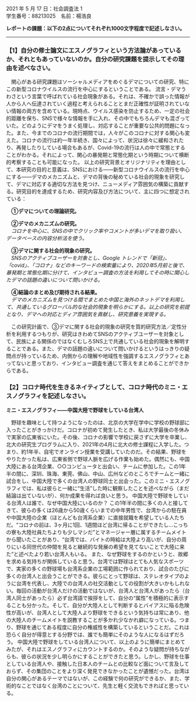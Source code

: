 2021 年 5 ⽉ 17 ⽇：社会調査法 1
<br>学生番号：88213025　名前：楊浩良

**レポートの課題：以下の2点についてそれぞれ1000文字程度で記述しなさい。**

---

### 【1】自分の修士論文にエスノグラフィという方法論があっているか、それともあっていないのか。自分の研究課題を提示してその理由を述べなさい。
&emsp;関心がある研究課題はソーシャルメディアをめぐるデマについての研究、特にこの新型コロナウイルスの流行を中心にするということである。
流言・デマうわさという言葉で呼ばれている社会現象がある。それは、不確かで誤った情報が人から人へ伝達されていく過程と考えられることとまだ正確性が証明されていない情報の両方を含めている。現時点、ウイルス感染を防止するため、一定の社会的距離を保ち、SNSで様々な情報を手に入れ、その中でもちろんデマも混ざっていた。どのようにデマをうまく処理し、対応することが重要な公共的問題になった。また、今までのコロナの流行期間では，人々がこのコロナに対する関心も変えた。コロナの流行は約一年半続き、国々によって、状況は徐々に緩和されたり、再発したりしている場合もあるが、Covid-19の流行は人の中で常態とすることがわかる。それによって、関心の暴発期と常態化期という時期について横断的考察することも可能になった。
以上の研究背景とオリジナリティを理由として、本研究の目的と意義は、SNSにおける――新型コロナウイルスの流行を中心にする――デマのメカニズムと、デマの背後の秘めている社会的現象を研究して、デマに対応する適切な方法を見つけ、ニューメディア雰囲気の構築に貢献する。研究目的を達成するため、研究内容及び方法について、主に四つに想定されている：

&emsp;**①デマについての理論研究。** 

&emsp;**②デマのメカニズムの研究。**  
&emsp;*コロナを中心に、SNSの中でクリック率やコメントが多いデマを取り扱い、データベースの内容分析法を使う。* 

&emsp;**③デマに関する社会的現象の研究。**  
&emsp;*SNSのアクティブユーザーを対象とし、Google トレンドで「新冠」、「covid」、「コロナ」などのキーワードの検索量により、2020年5月前と後で、暴発期と常態化期に分けて、インタビュー調査の方法を利用してその時に関心したデマの話題の違いについて問いかける。* 

&emsp;**④結論のまとめ及び期待される結果。**
<br>&emsp;*デマのメカニズムを見つける間でまとめた中国と海外のネットデマを利用して、共通しているグローバル的な社会的現象を明らかにする。以上の研究を前提となり、デマへの対応とディア雰囲気を貢献し、研究意義を実現する。* 

&emsp;この研究計画で、③デマに関する社会的現象の研究を質的研究方法／定性分析を利用するつもりが、研究はきわめてSNSのアクティブユーザーを対象として、民族による関係のではなくむしろSNS上で共通している社会的現象を解明することである。また、デマの話題の違いについて問いかけるというはっきりの疑問点が持っているため、内側からの理解や地域性を強調するエスノグラフィとあってないと思っており、インタビュー調査を通じて答えをまとめることができからである。

### 【2】コロナ時代を生きるネイティブとして、コロナ時代のミニ・エスノグラフィを記述しなさい。

**ミニ・エスノグラフィ――中国大陸で野球をしている台湾人** 

&emsp;野球を趣味として持つようになったのは、北京の大学在学中に学校の野球部に入ったことがきっかけだ。コロナが初めて発生したとき、私は大学最後の冬休みで実家の広東省にいた。その後、コロナの影響で学校に戻さずに大学を卒業し、北大の研究生プログラムに入り、2021年の4月に北大の修士課程に入学した。つまり、約1年半、自宅でオンライン授業を受講していたのだ。その結果、野球をやりたかった私は、広東省側で野球人脈を広げる作業も始めた。偶然にも、中国大陸にある台湾企業、○○コンピュータと出会い、チームに参加した。この1年半の間に、深圳、珠海、東莞、佛山、中山、広州などのところでチームと一緒に試合をし、中国大陸で多くの台湾人の野球同士と出会った。このミニ・エスノグラフィでは、私は彼らと一緒に“生活”した時に観察したことを述べながら（まだ結論は出ていないが）、何か成果を得れば良いと思う。
中国大陸で野球をしている台湾人は誰で、なぜ中国大陸にいるのか？ この1年半の間に多くの人と接してきて、彼らの多くは26歳から50歳くらいまでの中年男性で、台湾からの駐在員や中国大陸の企業（ほとんども台湾系企業）に直接就職を希望している人たちだ。“コロナの前は、3ヶ月に1回、1週間ほど台湾に帰ることができたし…こっちの寮も大陸社員たちよりも少しマシだ”とマネージャー層に属するチームメイトから聞いたことがあり、“台湾では、バイトの時給は大陸より高いが、自分の周りにいる同世代の仲間を見ると継続的な発展の希望を見てないことで大陸に来た”と述べたより若い台湾人もいる。
また、なぜ野球をするのかというと、故郷を求める気持ちが関係していると思う。台湾では野球はとても人気なスポーツで、実家の多くの野球場も台湾系企業の工場範囲に作られており、試合のたびに多くの台湾人と出会うことができる。彼らにとって野球は、ステレオタイプのように台湾を代表し、大陸での台湾人の社交活動としての役割が大きいかもしれない。毎回の活動が台湾人だけの活動ではないが、台湾人と台湾人があったら（台湾人同士があったら）必ず台湾語で挨拶をして、自分の“属性”を積極的に表示することも分かった。そして、自分が大陸人として判断するとバイアスに陥る危険性が高いが、台湾人として大陸人より野球をできるという気持ちは常にあり、他の大陸人のチームメイトを説教することが多かれ少なかれ癖になっている。つまり、野球を通じてある程度に自分の権威性を構築しているということだ。これは恐らく自分が得意とする分野では、誰でも簡単にそのような人になるはずだろう。
中国大陸で野球をしている台湾人について、以上のように簡単にまとめてみたが、それはエスノグラフィにカウントするのか。そのような疑問が持ちながらも、彼らの状況を少し明らかにすることができたと思う。しかし、野球を仕事としている台湾人や、接触した日本人のチームとの比較など面について言及しておらず、その集団のことをより深く発見できなかったことが遺憾だった。台湾は自分の関心があるテーマではないが、この経験で何の研究ができるか、また、学術的なことではなく台湾のことについて、先生と軽く交流もできればと思っている。

